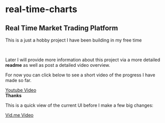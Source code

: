 # real-time-charts
<h2>Real Time Market Trading Platform </h2>
<p>This is a just a hobby project I have been building in my free time</p>
<br>

<p>Later I will provide more information about this project via a more detailed <strong>readme</strong> as well as post a detailed video overview.</p>
<p>For now you can click below to see a short video of the progress I have made so far.</p>
<a href="https://youtu.be/lE2TMC8UwGQ"  target="_blank">Youtube Video</a>


<br>
<strong>Thanks</strong>

<br>
<p>This is a quick view of the current UI before I make a few big changes:</p>
<a href="https://vid.me/9cCj"  target="_blank">Vid.me Video</a>


